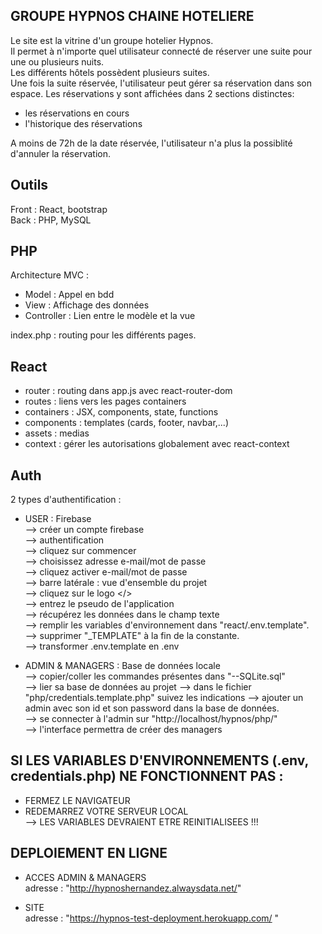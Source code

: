 ##  GROUPE HYPNOS CHAINE HOTELIERE   
  
Le site est la vitrine d'un groupe hotelier Hypnos.  
Il permet à n'importe quel utilisateur connecté de réserver une suite pour une ou plusieurs nuits.  
Les différents hôtels possèdent plusieurs suites.  
Une fois la suite réservée, l'utilisateur peut gérer sa réservation dans son espace. Les réservations y sont affichées dans 2 sections distinctes:  
- les réservations en cours   
- l'historique des réservations  
  
A moins de 72h de la date réservée, l'utilisateur n'a plus la possiblité d'annuler la réservation.  
  
## Outils   
Front : React, bootstrap  
Back : PHP, MySQL  
  
## PHP   
Architecture MVC :  
 - Model      : Appel en bdd  
 - View       : Affichage des données  
 - Controller : Lien entre le modèle et la vue  
  
 index.php : routing pour les différents pages.  
  
 ## React   
 - router : routing dans app.js avec react-router-dom  
 - routes : liens vers les pages containers  
 - containers : JSX, components, state, functions   
 - components : templates (cards, footer, navbar,...)   
 - assets : medias  
 - context : gérer les autorisations globalement avec react-context  
   
  
## Auth   
2 types d'authentification :  
- USER : Firebase   
  --> créer un compte firebase   
  --> authentification  
  --> cliquez sur commencer  
  --> choisissez adresse e-mail/mot de passe  
  --> cliquez activer e-mail/mot de passe  
  --> barre latérale : vue d'ensemble du projet  
  --> cliquez sur le logo </>  
  --> entrez le pseudo de l'application  
  --> récupérez les données dans le champ texte  
  --> remplir les variables d'environnement dans "react/.env.template".   
  --> supprimer "_TEMPLATE" à la fin de la constante.  
  --> transformer .env.template en .env  
  
- ADMIN & MANAGERS : Base de données locale   
  --> copier/coller les commandes présentes dans "--SQLite.sql"  
  --> lier sa base de données au projet
  --> dans le fichier "php/credentials.template.php" suivez les indications
  --> ajouter un admin avec son id et son password dans la base de données.  
  --> se connecter à l'admin sur "http://localhost/hypnos/php/"  
  --> l'interface permettra de créer des managers  
  
## SI LES VARIABLES D'ENVIRONNEMENTS (.env, credentials.php) NE FONCTIONNENT PAS :
- FERMEZ LE NAVIGATEUR  
- REDEMARREZ VOTRE SERVEUR LOCAL  
--> LES VARIABLES DEVRAIENT ETRE REINITIALISEES !!!
  
  
## DEPLOIEMENT EN LIGNE   
  
- ACCES ADMIN & MANAGERS  
adresse : "http://hypnoshernandez.alwaysdata.net/"  
  
- SITE  
adresse : "https://hypnos-test-deployment.herokuapp.com/ "  



